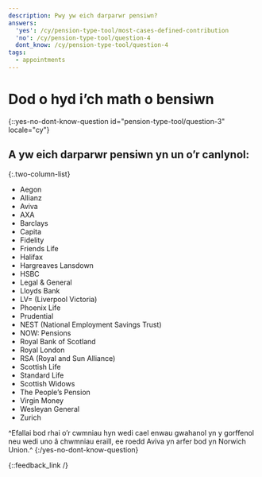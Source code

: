 ```yaml
---
description: Pwy yw eich darparwr pensiwn?
answers:
  'yes': /cy/pension-type-tool/most-cases-defined-contribution
  'no': /cy/pension-type-tool/question-4
  dont_know: /cy/pension-type-tool/question-4
tags:
  - appointments
---
```


# Dod o hyd i’ch math o bensiwn

{::yes-no-dont-know-question id="pension-type-tool/question-3" locale="cy"}
## A yw eich darparwr pensiwn yn un o’r canlynol:

{:.two-column-list}
* Aegon
* Allianz
* Aviva
* AXA
* Barclays
* Capita
* Fidelity
* Friends Life
* Halifax
* Hargreaves Lansdown
* HSBC
* Legal & General
* Lloyds Bank
* LV= (Liverpool Victoria)
* Phoenix Life
* Prudential
* NEST (National Employment Savings Trust)
* NOW: Pensions
* Royal Bank of Scotland
* Royal London
* RSA (Royal and Sun Alliance)
* Scottish Life
* Standard Life
* Scottish Widows
* The People’s Pension
* Virgin Money
* Wesleyan General
* Zurich

^Efallai bod rhai o’r cwmniau hyn wedi cael enwau gwahanol yn y gorffenol neu wedi uno â chwmniau eraill, ee roedd Aviva yn arfer bod yn Norwich Union.^
{:/yes-no-dont-know-question}

{::feedback_link /}
